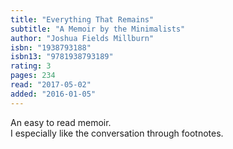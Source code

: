 ```yaml
---
title: "Everything That Remains"
subtitle: "A Memoir by the Minimalists"
author: "Joshua Fields Millburn"
isbn: "1938793188"
isbn13: "9781938793189"
rating: 3
pages: 234
read: "2017-05-02"
added: "2016-01-05"
---
```

An easy to read memoir. <br/>I especially like the conversation through footnotes.<br/>
